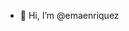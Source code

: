 - 👋 Hi, I’m @emaenriquez


<!---
emaenriquez/emaenriquez is a ✨ special ✨ repository because its `README.md` (this file) appears on your GitHub profile.
You can click the Preview link to take a look at your changes.
--->
